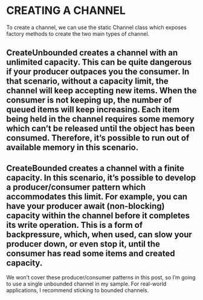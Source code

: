﻿# CREATING A CHANNEL

To create a channel, we can use the static Channel class which exposes factory methods to create the two main types of channel. 

## CreateUnbounded<T> creates a channel with an unlimited capacity. This can be quite dangerous if your producer outpaces you the consumer. In that scenario, without a capacity limit, the channel will keep accepting new items. When the consumer is not keeping up, the number of queued items will keep increasing. Each item being held in the channel requires some memory which can’t be released until the object has been consumed. Therefore, it’s possible to run out of available memory in this scenario.

## CreateBounded<T> creates a channel with a finite capacity. In this scenario, it’s possible to develop a producer/consumer pattern which accommodates this limit. For example, you can have your producer await (non-blocking) capacity within the channel before it completes its write operation. This is a form of backpressure, which, when used, can slow your producer down, or even stop it, until the consumer has read some items and created capacity.

We won’t cover these producer/consumer patterns in this post, so I’m going to use a single unbounded channel in my sample. For real-world applications, I recommend sticking to bounded channels.